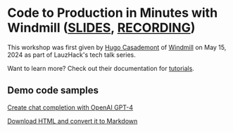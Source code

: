 # Code to Production in Minutes with Windmill ([SLIDES](https://www.canva.com/design/DAGFPA-pgXI/yobSu6gXxeIMcirsuVnxJQ/view?utm_content=DAGFPA-pgXI&utm_campaign=designshare&utm_medium=link&utm_source=editor), [RECORDING](https://youtu.be/TFDDDW1LcCU))

This workshop was first given by [Hugo Casademont](https://www.linkedin.com/in/hugo-casademont/) of [Windmill](https://www.windmill.dev/) on May 15, 2024 as part of LauzHack's tech talk series.

Want to learn more? Check out their documentation for [tutorials](https://www.windmill.dev/docs/getting_started/scripts_quickstart/python).

## Demo code samples

[Create chat completion with OpenAI GPT-4](create_chat_completion_with_openai_gpt_4.py)

[Download HTML and convert it to Markdown](download_HTML_convert_to_markdown.py)

